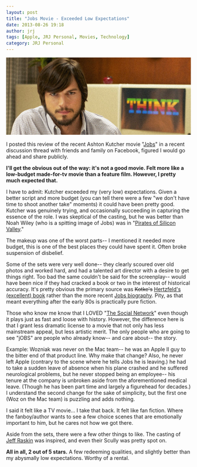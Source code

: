 ```yaml
---
layout: post
title: "Jobs Movie - Exceeded Low Expectations"
date: 2013-08-26 19:18
author: jrj
tags: [Apple, JRJ Personal, Movies, Technology]
category: JRJ Personal
---
```


![Jobs - The Movie](/assets/postheads/jobsmovie.png "Jobs - The Movie")

I posted this review of the recent Ashton Kutcher movie "[Jobs](http://www.imdb.com/title/tt2357129/?ref_=fn_al_tt_1)" in a recent discussion thread with friends and family on Facebook, figured I would go ahead and share publicly.

**I'll get the obvious out of the way: it's not a good movie. Felt more like a low-budget made-for-tv movie than a feature film. However, I pretty much expected that.**

I have to admit: Kutcher exceeded my (very low) expectations. Given a better script and more budget (you can tell there were a few "we don't have time to shoot another take" moments) it could have been pretty good. Kutcher was genuinely trying, and occasionally succeeding in capturing the essence of the role. I was skeptical of the casting, but he was better than Noah Wiley (who is a spitting image of Jobs) was in "[Pirates of Silicon Valley](http://www.imdb.com/title/tt0168122/)."

The makeup was one of the worst parts-- I mentioned it needed more budget, this is one of the best places they could have spent it. Often broke suspension of disbelief.

Some of the sets were very well done-- they clearly scoured over old photos and worked hard, and had a talented art director with a desire to get things right. Too bad the same couldn't be said for the screenplay-- would have been nice if they had cracked a book or two in the interest of historical accuracy. It's pretty obvious the primary source was ~~Kotke's~~ [Hertzfeld's (excellent) book](http://www.folklore.org/index.py) rather than the more recent [Jobs biography](http://www.amazon.com/Steve-Jobs-Walter-Isaacson/dp/1451648537). Pity, as that meant everything after the early 80s is practically pure fiction.

Those who know me know that I LOVED "[The Social Network](http://www.imdb.com/title/tt1285016/)" even though it plays just as fast and loose with history. However, the difference here is that I grant less dramatic license to a movie that not only has less mainstream appeal, but less artistic merit. The only people who are going to see "jOBS" are people who already know-- and care about-- the story.

Example: Wozniak was never on the Mac team-- he was an Apple II guy to the bitter end of that product line. Why make that change? Also, he never left Apple (contrary to the scene where he tells Jobs he is leaving.) he had to take a sudden leave of absence when his plane crashed and he suffered neurological problems, but he never stopped being an employee-- his tenure at the company is unbroken aside from the aforementioned medical leave. (Though he has been part time and largely a figurehead for decades.) I understand the second change for the sake of simplicity, but the first one (Woz on the Mac team) is puzzling and adds nothing.

I said it felt like a TV movie... I take that back. It felt like fan fiction. Where the fanboy/author wants to see a few choice scenes that are emotionally important to him, but he cares not how we got there.

Aside from the sets, there were a few other things to like. The casting of [Jeff Raskin](http://en.wikipedia.org/wiki/Jef_Raskin) was inspired, and even their Scully was pretty spot on.

**All in all, 2 out of 5 stars.** A few redeeming qualities, and slightly better than my abysmally low expectations. Worthy of a rental.
